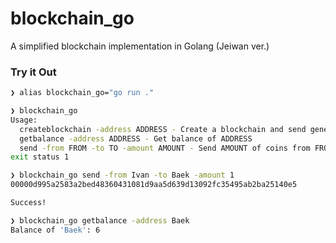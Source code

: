 # blockchain_go
A simplified blockchain implementation in Golang (Jeiwan ver.)

### Try it Out

```bash
❯ alias blockchain_go="go run ."

❯ blockchain_go
Usage:
  createblockchain -address ADDRESS - Create a blockchain and send genesis block reward to ADDRESS
  getbalance -address ADDRESS - Get balance of ADDRESS
  send -from FROM -to TO -amount AMOUNT - Send AMOUNT of coins from FROM to TO
exit status 1

❯ blockchain_go send -from Ivan -to Baek -amount 1
00000d995a2583a2bed48360431081d9aa5d639d13092fc35495ab2ba25140e5

Success!

❯ blockchain_go getbalance -address Baek
Balance of 'Baek': 6
```